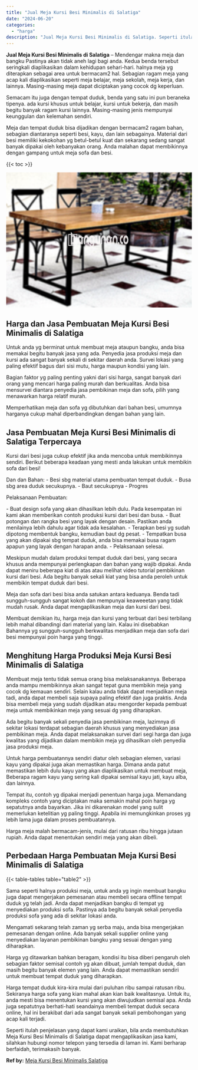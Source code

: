 ```yaml
---
title: "Jual Meja Kursi Besi Minimalis di Salatiga"
date: "2024-06-20"
categories: 
  - "harga"
description: "Jual Meja Kursi Besi Minimalis di Salatiga. Seperti itulah penjelasan yang dapat kami uraikan, bila anda membutuhkan Meja Kursi Besi Minimalis di Salatiga da..."
---
```


**Jual Meja Kursi Besi Minimalis di Salatiga** – Mendengar makna meja dan bangku Pastinya akan tidak aneh lagi bagi anda. Kedua benda tersebut seringkali diaplikasikan dalam kehidupan sehari-hari. halnya meja yg diterapkan sebagai area untuk bermacam2 hal. Sebagian ragam meja yang acap kali diaplikasikan seperti meja belajar, meja sekolah, meja kerja, dan lainnya. Masing-masing meja dapat diciptakan yang cocok dg keperluan.

Semacam itu juga dengan tempat duduk, benda yang satu ini pun beraneka tipenya. ada kursi khusus untuk belajar, kursi untuk bekerja, dan masih begitu banyak ragam kursi lainnya. Masing-masing jenis mempunyai keunggulan dan kelemahan sendiri.

Meja dan tempat duduk bisa dijadikan dengan bermacam2 ragam bahan, sebagian diantaranya seperti besi, kayu, dan lain sebagainya. Material dari besi memiliki kekokohan yg betul-betul kuat dan sekarang sedang sangat banyak dipakai oleh kebanyakan orang. Anda malahan dapat membikinnya dengan gampang untuk meja sofa dan besi.

{{< toc >}}

![Jual Meja Kursi Besi Minimalis di Salatiga](/images/jual-meja-besi-murah17.png)

## Harga dan Jasa Pembuatan Meja Kursi Besi Minimalis di Salatiga

Untuk anda yg berminat untuk membuat meja ataupun bangku, anda bisa memakai begitu banyak jasa yang ada. Penyedia jasa produksi meja dan kursi ada sangat banyak sekali di sekitar daerah anda. Survei lokasi yang paling efektif bagus dari sisi mutu, harga maupun kondisi yang lain.

Bagian faktor yg paling penting yakni dari sisi harga, sangat banyak dari orang yang mencari harga paling murah dan berkualitas. Anda bisa mensurvei diantara penyedia jasa pembikinan meja dan sofa, pilih yang menawarkan harga relatif murah.

Memperhatikan meja dan sofa yg dibutuhkan dari bahan besi, umumnya harganya cukup mahal diperbandingkan dengan bahan yang lain.

## Jasa Pembuatan Meja Kursi Besi Minimalis di Salatiga Terpercaya

Kursi dari besi juga cukup efektif jika anda mencoba untuk membikinnya sendiri. Berikut beberapa keadaan yang mesti anda lakukan untuk membikin sofa dari besi!

Dan dan Bahan: - Besi sbg material utama pembuatan tempat duduk. - Busa sbg area duduk secukupnya. - Baut secukupnya - Progres

Pelaksanaan Pembuatan:

\- Buat design sofa yang akan dihasilkan lebih dulu. Pada kesempatan ini kami akan memberikan contoh produksi kursi dari besi dan busa. - Buat potongan dan rangka besi yang layak dengan desain. Pastikan anda menilainya lebih dahulu agar tidak ada kesalahan. - Terapkan besi yg sudah dipotong membentuk bangku, kemudian baut dg pesat. - Tempatkan busa yang akan dipakai sbg tempat duduk, anda bisa memakai busa ragam apapun yang layak dengan harapan anda. - Pelaksanaan selesai.

Meskipun mudah dalam produksi tempat duduk dari besi, yang secara khusus anda mempunyai perlengkapan dan bahan yang wajib dipakai. Anda dapat meniru beberapa kiat di atas atau melihat video tutorial pembikinan kursi dari besi. Ada begitu banyak sekali kiat yang bisa anda peroleh untuk membikin tempat duduk dari besi.

Meja dan sofa dari besi bisa anda satukan antara keduanya. Benda tadi sungguh-sungguh sangat kokoh dan mempunyai keaweeetan yang tidak mudah rusak. Anda dapat mengaplikasikan meja dan kursi dari besi.

Membuat demikian itu, harga meja dan kursi yang terbuat dari besi terbilang lebih mahal dibandingi dari material yang lain. Kalau ini disebabkan Bahannya yg sungguh-sungguh berkwalitas menjadikan meja dan sofa dari besi mempunyai poin harga yang tinggi.

## Menghitung Harga Produksi Meja Kursi Besi Minimalis di Salatiga

Membuat meja tentu tidak semua orang bisa melaksanakannya. Beberapa anda mampu membikinnya akan sangat tepat guna membikin meja yang cocok dg kemauan sendiri. Selain kalau anda tidak dapat menjadikan meja tadi, anda dapat membeli saja supaya paling efektif dan juga praktis. Anda bisa membeli meja yang sudah dijadikan atau mengorder kepada pembuat meja untuk membikinkan meja yang sesuai dg yang diharapkan.

Ada begitu banyak sekali penyedia jasa pembikinan meja, lazimnya di sekitar lokasi terdapat sebagian daerah khusus yang menyediakan jasa pembikinan meja. Anda dapat melaksanakan survei dari segi harga dan juga kwalitas yang dijadikan dalam membikin meja yg dihasilkan oleh penyedia jasa produksi meja.

Untuk harga pembuatannya sendiri diatur oleh sebagian elemen, variasi kayu yang dipakai juga akan memastikan harga. Dimana anda patut memastikan lebih dulu kayu yang akan diaplikasikan untuk membuat meja, Beberapa ragam kayu yang sering kali dipakai semisal kayu jati, kayu alba, dan lainnya.

Tempat itu, contoh yg dipakai menjadi penentuan harga juga. Memandang kompleks contoh yang diciptakan maka semakin mahal poin harga yg sepatutnya anda bayarkan. Jika ini dikarenakan model yang sulit memerlukan ketelitian yg paling tinggi. Apabila ini memungkinkan proses yg lebih lama juga dalam proses pembuatannya.

Harga meja malah bermacam-jenis, mulai dari ratusan ribu hingga jutaan rupiah. Anda dapat menentukan sendiri meja yang akan dibeli.

## Perbedaan Harga Pembuatan Meja Kursi Besi Minimalis di Salatiga

{{< table-tables table="table2" >}}

Sama seperti halnya produksi meja, untuk anda yg ingin membuat bangku juga dapat mengerjakan pemesanan atau membeli secara offline tempat duduk yg telah jadi. Anda dapat menjadikan bangku di tempat yg menyediakan produksi sofa. Pastinya ada begitu banyak sekali penyedia produksi sofa yang ada di sekitar lokasi anda.

Mengamati sekarang telah zaman yg serba maju, anda bisa mengerjakan pemesanan dengan online. Ada banyak sekali supplier online yang menyediakan layanan pembikinan bangku yang sesuai dengan yang diharapkan.

Harga yg ditawarkan bahkan beragam, kondisi itu bisa diberi pengaruh oleh sebagian faktor semisal contoh yg akan dibuat, jumlah tempat duduk, dan masih begitu banyak elemen yang lain. Anda dapat memastikan sendiri untuk membuat tempat duduk yang diharapkan.

Harga tempat duduk kira-kira mulai dari puluhan ribu sampai ratusan ribu. Sekiranya harga sofa yang kian mahal akan kian baik kwalitasnya. Untuk itu, anda mesti bisa menentukan kursi yang akan diwujudkan semisal apa. Anda juga sepatutnya berhati-hati seandainya membeli tempat duduk secara online, hal ini berakibat dari ada sangat banyak sekali pembohongan yang acap kali terjadi.

Seperti itulah penjelasan yang dapat kami uraikan, bila anda membutuhkan Meja Kursi Besi Minimalis di Salatiga dapat mengaplikasikan jasa kami, silahkan hubungi nomor telepon yang tersedia di laman ini. Kami berharap berfaidah, terimakasih banyak.

**Ref by:** [Meja Kursi Besi Minimalis Salatiga](https://id.wikipedia.org/wiki/Meja)
